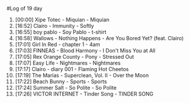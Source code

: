 #Log of 19 day

1. [00:00] Xipe Totec - Miquian - Miquian
1. [16:52] Clairo - Immunity - Softly
1. [16:55] boy pablo - Soy Pablo - t-shirt
1. [16:58] Wallows - Nothing Happens - Are You Bored Yet? (feat. Clairo)
1. [17:01] Girl In Red - chapter 1 - 4am
1. [17:03] FINNEAS - Blood Harmony - I Don't Miss You at All
1. [17:05] Rex Orange County - Pony - Stressed Out
1. [17:07] Easy Life - Nightmares - Nightmares
1. [17:17] Clairo - diary 001 - Flaming Hot Cheetos
1. [17:19] The Marías - Superclean, Vol. II - Over the Moon
1. [17:22] Beach Bunny - Sports - Sports
1. [17:24] Summer Salt - So Polite - So Polite
1. [17:26] VICTOR INTERNET - Tinder Song - TINDER SONG
